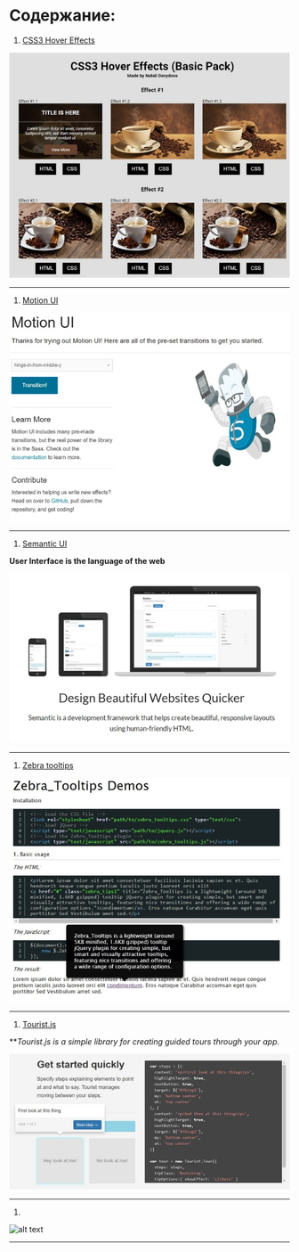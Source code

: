 # Содержание:


1. [CSS3 Hover Effects](./hover.zip)

![alt text](./img/hover.jpg "CSS3 Hover Effects")

---

1. [Motion UI](./motion-ui.zip)

![alt text](./img/motion.jpg "Motion UI")

---

1. [Semantic UI](./semantic-ui.zip)

**User Interface is the language of the web**

![alt text](./img/semantic-ui.jpg "Semantic UI")

---

1. [Zebra tooltips](./zebra-tooltips.zip)

![alt text](./img/zebra_tooltips.jpg "Zebra tooltips")

---

1. [Tourist.js](https://github.com/easelinc/tourist)

***Tourist.js is a simple library for creating guided tours through your app.*

![alt text](./img/tourist.jpg "Tourist.js")

---

1. [](./)

![alt text](./img/ "")

---